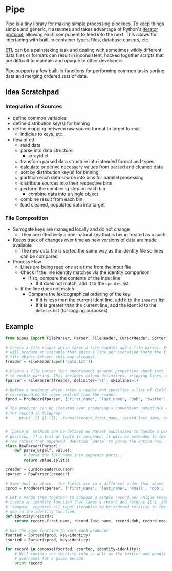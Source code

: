 # Pipe

Pipe is a tiny library for making simple processing pipelines. To keep things
simple and generic, it assumes and takes advantage of Python's [iterator
protocol][1], allowing each component to feed into the next. This allows
for interfacing with built-in container types, files, database cursors, etc.

[ETL][2] can be a painstaking task and dealing with sometimes wildly
different data files or formats can result in inconsistent, hacked together
scripts that are difficult to maintain and opaque to other developers.

Pipe supports a few built-in functions for performing common tasks sorting
data and merging ordered sets of data.

[1]: http://docs.python.org/library/stdtypes.html#iterator-types
[2]: http://en.wikipedia.org/wiki/Extract,_transform,_load

## Idea Scratchpad

### Integration of Sources

- define common variables
- define distribution key(s) for binning
- define mapping between raw source format to target format
    - indicies to keys, etc.
- flow of etl
    - read data
    - parse into data structure
        - array/dict
    - transform parsed data structure into intended format and types
    - calculate or derive necessary values from parsed and cleaned data
    - sort by distribution key(s) for binning
    - partition each data source into bins for parallel processing
    - distribute sources into their respective bins
    - perform the combining step on each bin
        - combine data into a single object
    - combine result from each bin
    - load cleaned, populated data into target

### File Composition

- Surrogate keys are managed locally and do not change
    - They are effectively a non-natural _key_ that is being treated as a such
- Keeps track of changes over time as new versions of data are made available
    - The new data file is sorted the same way as the identity file so lines
    can be compared
- Process Flow
    - Lines are being read one at a time from the input file
    - Check if the line identity matches via the identity comparison
        - If so, compare the contents of the input line
            - If it does not match, add it to the `updates` list
    - If the line does not match
        - Compare the lexicographical ordering of the key
            - If it is less than the current ident line, add it to the
            `inserts` list
            - If it is greater than the current line, add the ident id to
            the `deletes` list (for logging purposes)


## Example

```python
from pipes import FileParser, Parser, FileReader, CursorReader, Sorter, compose

# Create a file reader which takes a file handler and a file parser. This
# will produce an iterable that emits a line per iteration (note the file
# file object behaves this way already).
freader = FileReader(open('data.txt'))

# Create a file parser that understands general properties about text files
# to enable parsing. This includes column delimiters, skipping lines, etc.
fparser = FileParser(freader, delimiter='\t', skiplines=1)

# Define a producer which takes a reader and specifies a list of field names
# corresponding to those emitted from the reader.
fprod = Producer(fparser, ['first_name', 'last_name', 'dob', 'twitter', 'email'])

# The producer can be iterated over producing a convenient namedtuple record.
# for record in fileprod:
#     print '{} {} ({})'.format(record.first_name, record.last_name, record.twitter)


# `parse_N` methods can be defined on Parser subclasses to handle a particular
# position. If a list or tuple is returned, it will be extended to the output
# row rather than appended. Override `parse` to parse the entire row. 
class RowParser(Parser):
    def parse_0(self, value):
        # Parse the full name into separate parts..
        return value.split()

creader = CursorReader(cursor)
cparser = RowParser(creader)

# Same deal as above.. the fields are in a different order than above
cprod = Producer(cparser, ['first_name', 'last_name', 'email', 'dob', 'gplus'])

# Let's merge them together to compose a single record per unique record. First
# create an identity function that takes a record and returns it's _identity_.
# `compose` requires all input iterables to be ordered relative to the fields
# use in the identity function.
def identity(record):
    return record.first_name, record.last_name, record.dob, record.email

# Use the same function to sort each producer
fsorted = Sorter(fprod, key=identity)
csorted = Sorter(cprod, key=identity)

for record in compose(fsorted, csorted, identity=identity):
    # Will contain the identity info as well as the twitter and google plus
    # usernames for a given person.
    print record
```
